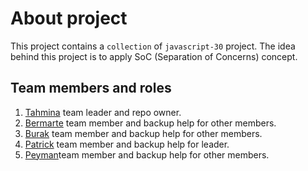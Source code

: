 # About project
This project contains a `collection` of `javascript-30` project. The idea behind this project is to apply SoC (Separation of Concerns) concept. 

## Team members and roles
1. [Tahmina]() team leader and repo owner.
2. [Bermarte](https://github.com/bermarte) team member and backup help for other members.
3. [Burak](https://github.com/businan) team member and backup help for other members.
4. [Patrick](https://github.com/22count22) team member and backup help for leader.
5. [Peyman](https://github.com/peymanshahmarimikaeeldarehsi)team member and backup help for other members.


